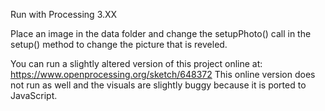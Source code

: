 Run with Processing 3.XX

Place an image in the data folder and change the setupPhoto() call in the setup() method to change the picture that is reveled. 

You can run a slightly altered version of this project online at: https://www.openprocessing.org/sketch/648372
This online version does not run as well and the visuals are slightly buggy because it is ported to JavaScript.
